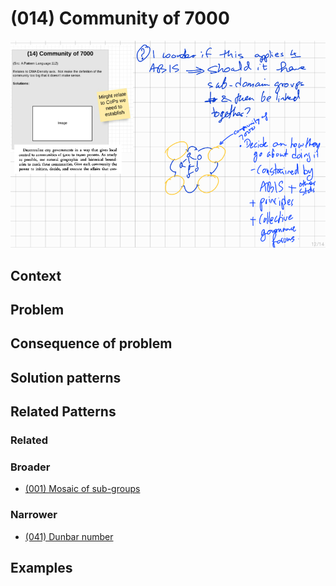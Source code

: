# (014) Community of 7000

![](images/image001.png)

## Context


## Problem


## Consequence of problem


## Solution patterns


## Related Patterns

### Related

### Broader

* [(001) Mosaic of sub-groups](../(001)%20Mosaic%20of%20sub-groups/README.md)

### Narrower

* [(041) Dunbar number](../(041)%20Dunbar%20number/README.md)

## Examples


<links to examples>
